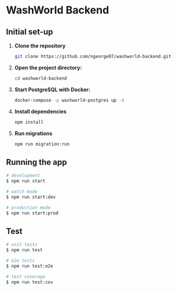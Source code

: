# WashWorld Backend

## Initial set-up

1. **Clone the repository**

   ```bash
   git clone https://github.com/ngeorge07/washworld-backend.git
   ```

2. **Open the project directory:**

   ```bash
   cd washworld-backend
   ```

3. **Start PostgreSQL with Docker:**

   ```bash
   docker-compose -p washworld-postgres up -d
   ```

4. **Install dependencies**

   ```bash
   npm install
   ```

5. **Run migrations**
   ```bash
   npm run migration:run
   ```

## Running the app

```bash
# development
$ npm run start

# watch mode
$ npm run start:dev

# production mode
$ npm run start:prod
```

## Test

```bash
# unit tests
$ npm run test

# e2e tests
$ npm run test:e2e

# test coverage
$ npm run test:cov
```
